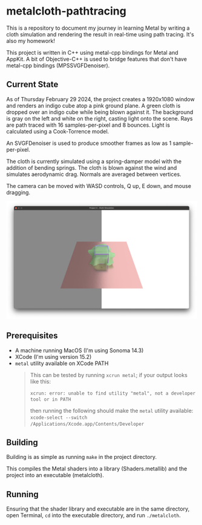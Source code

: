 # metalcloth-pathtracing

This is a repository to document my journey in learning Metal by writing a cloth simulation and rendering the result in real-time using path tracing. It's also my homework!

This project is written in C++ using metal-cpp bindings for Metal and AppKit. A bit of Objective-C++ is used to bridge features that don't have metal-cpp bindings (MPSSVGFDenoiser).

## Current State

As of Thursday February 29 2024, the project creates a 1920x1080 window and renders an indigo cube atop a pink ground plane. A green cloth is dropped over an indigo cube while being blown against it. The background is gray on the left and white on the right, casting light onto the scene. Rays are path traced with 16 samples-per-pixel and 8 bounces. Light is calculated using a Cook-Torrence model.

An SVGFDenoiser is used to produce smoother frames as low as 1 sample-per-pixel.

The cloth is currently simulated using a spring-damper model with the addition of bending springs. The cloth is blown against the wind and simulates aerodynamic drag. Normals are averaged between vertices.

The camera can be moved with WASD controls, Q up, E down, and mouse dragging.

![What the project currently looks like](images/current_state_5.png)

## Prerequisites

- A machine running MacOS (I'm using Sonoma 14.3)
- XCode (I'm using version 15.2)
- `metal` utility available on XCode PATH
    > This can be tested by running `xcrun metal`; if your output looks like this:
    > ```
    > xcrun: error: unable to find utility "metal", not a developer tool or in PATH
    > ```
    > then running the following should make the `metal` utility available: `xcode-select --switch /Applications/Xcode.app/Contents/Developer`

## Building

Building is as simple as running `make` in the project directory.

This compiles the Metal shaders into a library (Shaders.metallib) and the project into an executable (metalcloth).

## Running

Ensuring that the shader library and executable are in the same directory, open Terminal, `cd` into the executable directory, and run `./metalcloth`.
